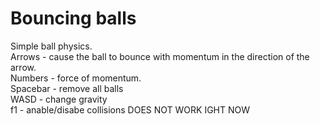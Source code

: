 # Bouncing balls
Simple ball physics.\
Arrows - cause the ball to bounce with momentum in the direction of the arrow.\
Numbers - force of momentum.\
Spacebar - remove all balls\
WASD - change gravity\
f1 - anable/disabe collisions DOES NOT WORK IGHT NOW 
